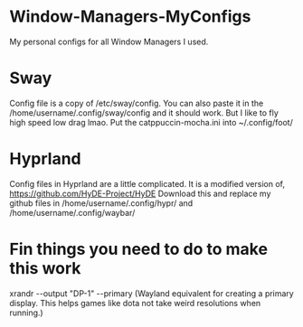 # Window-Managers-MyConfigs
My personal configs for all Window Managers I used.

# Sway
Config file is a copy of /etc/sway/config.
You can also paste it in the /home/username/.config/sway/config and it should work. 
But I like to fly high speed low drag lmao.
Put the catppuccin-mocha.ini into ~/.config/foot/

# Hyprland
Config files in Hyprland are a little complicated. 
It is a modified version of,
<url>https://github.com/HyDE-Project/HyDE</url>
Download this and replace my github files in /home/username/.config/hypr/ and /home/username/.config/waybar/

# Fin things you need to do to make this work

xrandr --output "DP-1" --primary (Wayland equivalent for creating a primary display. This helps games like dota not take weird resolutions when running.)
